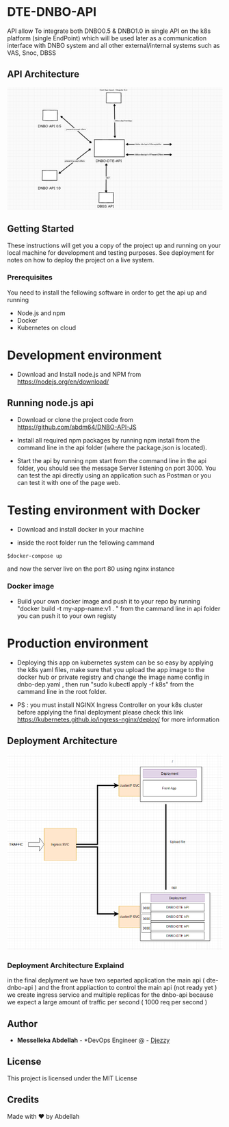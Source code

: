 # DTE-DNBO-API 
API  allow To integrate both DNBO0.5 & DNBO1.0 in single API on the k8s platform (single EndPoint) which will be used later as a communication interface with DNBO system and all other external/internal systems such as VAS, Snoc, DBSS

## API Architecture

![Alt text](./images/dnbo-dbss.PNG?raw=true "Title")

## Getting Started

These instructions will get you a copy of the project up and running on your local machine for development and testing purposes. See deployment for notes on how to deploy the project on a live system.

### Prerequisites

You need to install the fellowing software in order to get the api up and running 

 - Node.js and npm
 - Docker
 - Kubernetes on cloud
    
 # Development environment
 - Download and Install node.js and NPM from https://nodejs.org/en/download/
 ## Running node.js api 
- Download or clone the project code from https://github.com/abdm64/DNBO-API-JS

- Install all required npm packages by running npm install from the command line in the api folder (where the package.json is located).

- Start the api by running npm start from the command line in the api folder, you should see the message Server listening on port 3000. You can test the api directly using an application such as Postman or you can test it with one of the page web. 
# Testing environment with Docker

- Download and install docker in your machine

- inside the root folder run the fellowing cammand 

```
$docker-compose up 

```
and now the server live on the port 80 using nginx instance
### Docker image 

 -  Build your own docker image and push it to your repo  by running  "docker build -t my-app-name:v1 . "
   from the cammand line in api folder you can push it to your own registy 


 
 # Production environment

- Deploying this app on kubernetes system can be so easy by applying the k8s yaml files, make sure that you upload the app image to the docker hub or private registry and change the image name config in dnbo-dep.yaml  , then run "sudo kubectl apply -f k8s" from the cammand line in the root folder.

- PS : you must install NGINX Ingress Controller on your k8s cluster before applying the final deployment please check this link https://kubernetes.github.io/ingress-nginx/deploy/ for more information
 


## Deployment Architecture

![Alt text](./images/dep-Archi.PNG?raw=true "Title")


###  Deployment Architecture Explaind
in the final deplyment we have two separted application the main api ( dte-dnbo-api ) and the front appliaction to control the main api (not ready yet ) 
we create ingress service  and multiple replicas for the dnbo-api because we expect a large amount of traffic per second ( 1000 req per second )  




## Author

* **Messelleka Abdellah** - *DevOps Engineer @ - [Djezzy](http://www.djezzy.dz/)



## License

This project is licensed under the MIT License 

## Credits

Made with ❤️ by Abdellah 



    
